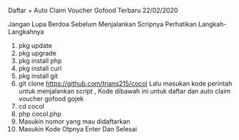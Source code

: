 Daftar + Auto Claim Voucher Gofood Terbaru 22/02/2020


Jangan Lupa Berdoa Sebelum Menjalankan Scripnya
Perhatikan Langkah-Langkahnya

1. pkg update
2. pkg upgrade
3. pkg install php
4. pkg install curl
5. pkg install git
7. git clone https://github.com/trians215/cocol
Lalu masukan kode perintah untuk menjalankan script , Kode dibawah ini untuk daftar dan auto claim voucher gofood gojek
8. cd cocol
9. php cocol.php
10. Masukin nomor yang mau didaftarkan
11. Masukin Kode Otpnya
Enter Dan Selesai
